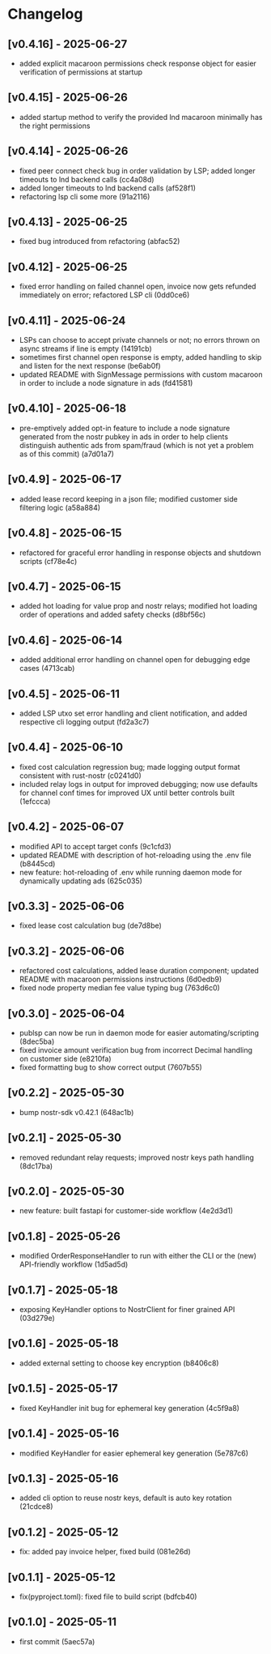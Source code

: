 # Changelog

## [v0.4.16] - 2025-06-27

- added explicit macaroon permissions check response object for easier verification of permissions at startup

## [v0.4.15] - 2025-06-26

- added startup method to verify the provided lnd macaroon minimally has the right permissions

## [v0.4.14] - 2025-06-26

- fixed peer connect check bug in order validation by LSP; added longer timeouts to lnd backend calls (cc4a08d)
- added longer timeouts to lnd backend calls (af528f1)
- refactoring lsp cli some more (91a2116)

## [v0.4.13] - 2025-06-25

- fixed bug introduced from refactoring (abfac52)

## [v0.4.12] - 2025-06-25

- fixed error handling on failed channel open, invoice now gets refunded immediately on error; refactored LSP cli (0dd0ce6)

## [v0.4.11] - 2025-06-24

- LSPs can choose to accept private channels or not; no errors thrown on async streams if line is empty (14191cb)
- sometimes first channel open response is empty, added handling to skip and listen for the next response (be6ab0f)
- updated README with SignMessage permissions with custom macaroon in order to include a node signature in ads (fd41581)

## [v0.4.10] - 2025-06-18

- pre-emptively added opt-in feature to include a node signature generated from the nostr pubkey in ads in order to help clients distinguish authentic ads from spam/fraud (which is not yet a problem as of this commit) (a7d01a7)

## [v0.4.9] - 2025-06-17

- added lease record keeping in a json file; modified customer side filtering logic (a58a884)

## [v0.4.8] - 2025-06-15

- refactored for graceful error handling in response objects and shutdown scripts (cf78e4c)

## [v0.4.7] - 2025-06-15

- added hot loading for value prop and nostr relays; modified hot loading order of operations and added safety checks (d8bf56c)

## [v0.4.6] - 2025-06-14

- added additional error handling on channel open for debugging edge cases (4713cab)

## [v0.4.5] - 2025-06-11

- added LSP utxo set error handling and client notification, and added respective cli logging output (fd2a3c7)

## [v0.4.4] - 2025-06-10

- fixed cost calculation regression bug; made logging output format consistent with rust-nostr (c0241d0)
- included relay logs in output for improved debugging; now use defaults for channel conf times for improved UX until better controls built (1efccca)

## [v0.4.2] - 2025-06-07

- modified API to accept target confs (9c1cfd3)
- updated README with description of hot-reloading using the .env file (b8445cd)
- new feature: hot-reloading of .env while running daemon mode for dynamically updating ads (625c035)

## [v0.3.3] - 2025-06-06

- fixed lease cost calculation bug (de7d8be)

## [v0.3.2] - 2025-06-06

- refactored cost calculations, added lease duration component; updated README with macaroon permissions instructions (6d0edb9)
- fixed node property median fee value typing bug (763d6c0)

## [v0.3.0] - 2025-06-04

- publsp can now be run in daemon mode for easier automating/scripting (8dec5ba)
- fixed invoice amount verification bug from incorrect Decimal handling on customer side (e8210fa)
- fixed formatting bug to show correct output (7607b55)

## [v0.2.2] - 2025-05-30

- bump nostr-sdk v0.42.1 (648ac1b)

## [v0.2.1] - 2025-05-30

- removed redundant relay requests; improved nostr keys path handling (8dc17ba)

## [v0.2.0] - 2025-05-30

- new feature: built fastapi for customer-side workflow (4e2d3d1)

## [v0.1.8] - 2025-05-26

- modified OrderResponseHandler to run with either the CLI or the (new) API-friendly workflow (1d5ad5d)

## [v0.1.7] - 2025-05-18

- exposing KeyHandler options to NostrClient for finer grained API (03d279e)

## [v0.1.6] - 2025-05-18

- added external setting to choose key encryption (b8406c8)

## [v0.1.5] - 2025-05-17

- fixed KeyHandler init bug for ephemeral key generation (4c5f9a8)

## [v0.1.4] - 2025-05-16

- modified KeyHandler for easier ephemeral key generation (5e787c6)

## [v0.1.3] - 2025-05-16

- added cli option to reuse nostr keys, default is auto key rotation (21cdce8)

## [v0.1.2] - 2025-05-12

- fix: added pay invoice helper, fixed build (081e26d)

## [v0.1.1] - 2025-05-12

- fix(pyproject.toml): fixed file to build script (bdfcb40)

## [v0.1.0] - 2025-05-11

- first commit (5aec57a)
